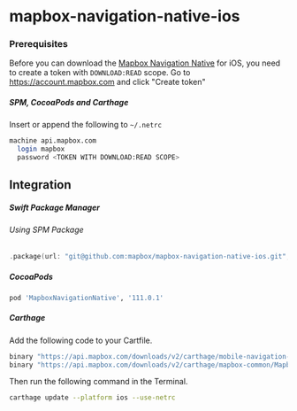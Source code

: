 # mapbox-navigation-native-ios

### Prerequisites

Before you can download the [Mapbox Navigation Native](https://github.com/mapbox/mapbox-navigation-native) for iOS, you need to create a token with `DOWNLOAD:READ` scope.
Go to https://account.mapbox.com and click "Create token"

##### SPM, CocoaPods and Carthage
Insert or append the following to `~/.netrc`

```bash
machine api.mapbox.com
  login mapbox
  password <TOKEN WITH DOWNLOAD:READ SCOPE>
```

## Integration

##### Swift Package Manager

###### Using SPM Package

```swift
.package(url: "git@github.com:mapbox/mapbox-navigation-native-ios.git", from: "111.0.1"),
```

##### CocoaPods

```ruby
pod 'MapboxNavigationNative', '111.0.1'
```

##### Carthage

Add the following code to your Cartfile.

```bash
binary "https://api.mapbox.com/downloads/v2/carthage/mobile-navigation-native/MapboxNavigationNative.json" == 111.0.1
binary "https://api.mapbox.com/downloads/v2/carthage/mapbox-common/MapboxCommon-ios.json" == 22.1.0
```

Then run the following command in the Terminal.
```bash
carthage update --platform ios --use-netrc
```
